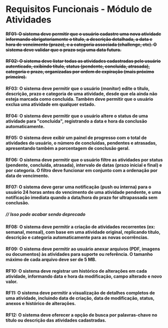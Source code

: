 # Requisitos Funcionais - Módulo de Atividades

#### ~~RF01: O sistema deve permitir que o usuário cadastre uma nova atividade informando obrigatoriamente o título, a descrição detalhada, a data e hora de vencimento (prazo), e a categoria associada (challenge, etc). O sistema deve validar que o prazo seja uma data futura.~~

#### ~~RF02: O sistema deve listar todas as atividades cadastradas pelo usuário autenticado, exibindo título, status (pendente, concluída, atrasada), categoria e prazo, organizadas por ordem de expiração (mais próximo primeiro).~~

#### RF03: O sistema deve permitir que o usuário (monitor) edite o título, descrição, prazo e categoria de uma atividade, desde que ela ainda não esteja marcada como concluída. Também deve permitir que o usuário exclua uma atividade em qualquer estado.

#### RF04: O sistema deve permitir que o usuário altere o status de uma atividade para "concluída", registrando a data e hora da conclusão automaticamente.

#### RF05: O sistema deve exibir um painel de progresso com o total de atividades do usuário, o número de concluídas, pendentes e atrasadas, apresentando também a porcentagem de conclusão geral.

#### RF06: O sistema deve permitir que o usuário filtre as atividades por status (pendente, concluída, atrasada), intervalo de datas (prazo inicial e final) e por categoria. O filtro deve funcionar em conjunto com a ordenação por data de vencimento.

#### RF07: O sistema deve gerar uma notificação (push ou interna) para o usuário 24 horas antes do vencimento de uma atividade pendente, e uma notificação imediata quando a data/hora do prazo for ultrapassada sem conclusão.

##### // Isso pode acabar sendo deprecado
#### RF08: O sistema deve permitir a criação de atividades recorrentes (ex: semanal, mensal), com base em uma atividade original, replicando título, descrição e categoria automaticamente para as novas ocorrências.

#### RF09: O sistema deve permitir ao usuário anexar arquivos (PDF, imagens ou documentos) às atividades para suporte ou referência. O tamanho máximo de cada arquivo deve ser de 5 MB.

#### RF10: O sistema deve registrar um histórico de alterações em cada atividade, informando data e hora da modificação, campo alterado e novo valor.

#### RF11: O sistema deve permitir a visualização de detalhes completos de uma atividade, incluindo data de criação, data de modificação, status, anexos e histórico de alterações.

#### RF12: O sistema deve oferecer a opção de busca por palavras-chave no título ou descrição das atividades cadastradas.